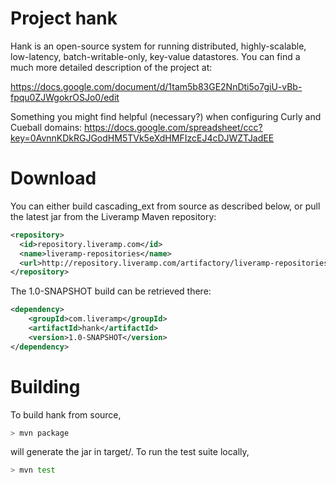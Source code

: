 Project hank
========

Hank is an open-source system for running distributed, highly-scalable, low-latency, batch-writable-only, key-value datastores. You can find a much more detailed description of the project at:

https://docs.google.com/document/d/1tam5b83GE2NnDti5o7giU-vBb-fpqu0ZJWgokrOSJo0/edit

Something you might find helpful (necessary?) when configuring Curly and Cueball domains:
https://docs.google.com/spreadsheet/ccc?key=0AvnnKDkRGJGodHM5TVk5eXdHMFIzcEJ4cDJWZTJadEE

Download
====
You can either build cascading\_ext from source as described below, or pull the latest jar from the Liveramp Maven repository:

```xml
<repository>
  <id>repository.liveramp.com</id>
  <name>liveramp-repositories</name>
  <url>http://repository.liveramp.com/artifactory/liveramp-repositories</url>
</repository>
```

The 1.0-SNAPSHOT build can be retrieved there:

```xml
<dependency>
    <groupId>com.liveramp</groupId>
    <artifactId>hank</artifactId>
    <version>1.0-SNAPSHOT</version>
</dependency>
```

Building
====

To build hank from source,

```bash
> mvn package
```

will generate the jar in target/.  To run the test suite locally,

```bash
> mvn test
```
